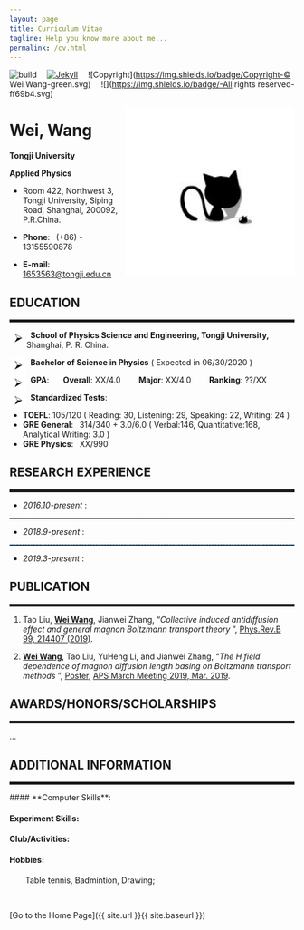 ```yaml
---
layout: page
title: Curriculum Vitae
tagline: Help you know more about me...
permalink: /cv.html
---
```

![build](https://img.shields.io/badge/build-succeeded-brightgreen.svg) &emsp;[![Jekyll](https://img.shields.io/badge/Jekyll-3.8+-blue.svg)](https://jekyllrb.com) &emsp;![Copyright](https://img.shields.io/badge/Copyright-© Wei Wang-green.svg) &emsp;![](https://img.shields.io/badge/-All rights reserved-ff69b4.svg)

<img src='https://raw.githubusercontent.com/NoNo721/Pictures/master/IMG_4222.JPG' alt="Wei Wang's Photo" title="Wei Wang's Photo" style='float:right; width:300px;height:100 px'/>

# **Wei, Wang**

**Tongji University**

**Applied Physics**

* Room 422, Northwest 3, Tongji University, Siping Road, Shanghai, 200092, P.R.China.

* **Phone**: &ensp;(+86) - 13155590878

* **E-mail**: &ensp;[1653563@tongji.edu.cn](mailto:1653563@tongji.edu.cn)&ensp;

## **EDUCATION**
<hr style="height:5px;" />

<img src='https://raw.githubusercontent.com/NoNo721/Pictures/master/arrow.png' alt="Wei Wang's Photo" title="Wei Wang's Photo" style='float:left; width:30px;height:10 px'/>&ensp;**School of Physics Science and Engineering, Tongji University,** Shanghai, P. R. China.

<img src='https://raw.githubusercontent.com/NoNo721/Pictures/master/arrow.png' alt="Wei Wang's Photo" title="Wei Wang's Photo" style='float:left; width:30px;height:10 px'/>&ensp;**Bachelor of Science in Physics** ( Expected in 06/30/2020 )

<img src='https://raw.githubusercontent.com/NoNo721/Pictures/master/arrow.png' alt="Wei Wang's Photo" title="Wei Wang's Photo" style='float:left; width:30px;height:10 px'/>&ensp;**GPA**: &ensp;&ensp;&ensp;**Overall**: XX/4.0 &ensp;&ensp;&ensp;&ensp;**Major**: XX/4.0 &ensp;&ensp;&ensp;&ensp;**Ranking**: ??/XX

<img src='https://raw.githubusercontent.com/NoNo721/Pictures/master/arrow.png' alt="Wei Wang's Photo" title="Wei Wang's Photo" style='float:left; width:30px;height:10 px'/>&ensp;**Standardized Tests**:

 + **TOEFL**: 105/120 ( Reading: 30, Listening: 29, Speaking: 22, Writing: 24 )
 + **GRE General**: &ensp;314/340 + 3.0/6.0 ( Verbal:146, Quantitative:168, Analytical Writing: 3.0 ) 
 + **GRE Physics**: &ensp;XX/990

## **RESEARCH EXPERIENCE**
<hr style="height:5px;" />

* *2016.10-present* :

<hr style="height:1px;border:none;border-top:1px dashed #1c6eb4" />

* *2018.9-present* :

<hr style="height:1px;border:none;border-top:1px dashed #1c6eb4" />

* *2019.3-present* :


## **PUBLICATION**
<hr style="height:5px;" />

1. Tao Liu, <u><b>Wei Wang</b></u>, Jianwei Zhang, “*Collective induced antidiffusion effect and general magnon Boltzmann transport theory* ”, [Phys.Rev.B 99, 214407 (2019)](https://journals.aps.org/prb/abstract/10.1103/PhysRevB.99.214407 "click").

2. <u><b>Wei Wang</b></u>, Tao Liu, YuHeng Li, and Jianwei Zhang, “*The H field dependence of magnon diffusion length basing on Boltzmann transport methods* ”, [Poster](https://raw.githubusercontent.com/NoNo721/Memo/master/poster.pdf "Download the Poster"), [APS March Meeting 2019, Mar. 2019](http://meetings.aps.org/Meeting/MAR19/Session/G70.144 "click").

## **AWARDS/HONORS/SCHOLARSHIPS**
<hr style="height:5px;" />
...


## **ADDITIONAL INFORMATION**
<hr style="height:5px;" />
#### **Computer Skills**:

#### **Experiment Skills**:

#### **Club/Activities**:

#### **Hobbies**: 
&emsp;&emsp;Table tennis, Badmintion, Drawing;

&ensp;

[Go to the Home Page]({{ site.url }}{{ site.baseurl }})



